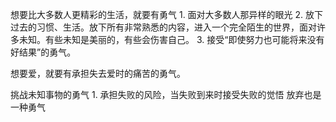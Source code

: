 想要比大多数人更精彩的生活，就要有勇气
	1. 面对大多数人那异样的眼光
	2. 放下过去的习惯、生活。放下所有非常熟悉的内容，进入一个完全陌生的世界，面对许多未知。有些未知是美丽的，有些会伤害自己。
	3. 接受“即使努力也可能将来没有好结果”的勇气。

想要爱，就要有承担失去爱时的痛苦的勇气。

挑战未知事物的勇气
	1. 承担失败的风险，当失败到来时接受失败的觉悟
放弃也是一种勇气